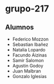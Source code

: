 # grupo-217
## Alumnos
- Federico Mozzon
- Sebastian Ibañez
- Natalia Lopardo
- Facundo Aizinas
- Samir Salomon
- Agustin Godoy
- Juan Malbran
- Gonzalo Iglesias 

